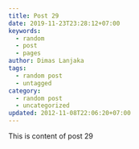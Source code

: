```yaml
---
title: Post 29
date: 2019-11-23T23:28:12+07:00
keywords:
  - random
  - post
  - pages
author: Dimas Lanjaka
tags:
  - random post
  - untagged
category:
  - random post
  - uncategorized
updated: 2012-11-08T22:06:20+07:00
---
```

This is content of post 29